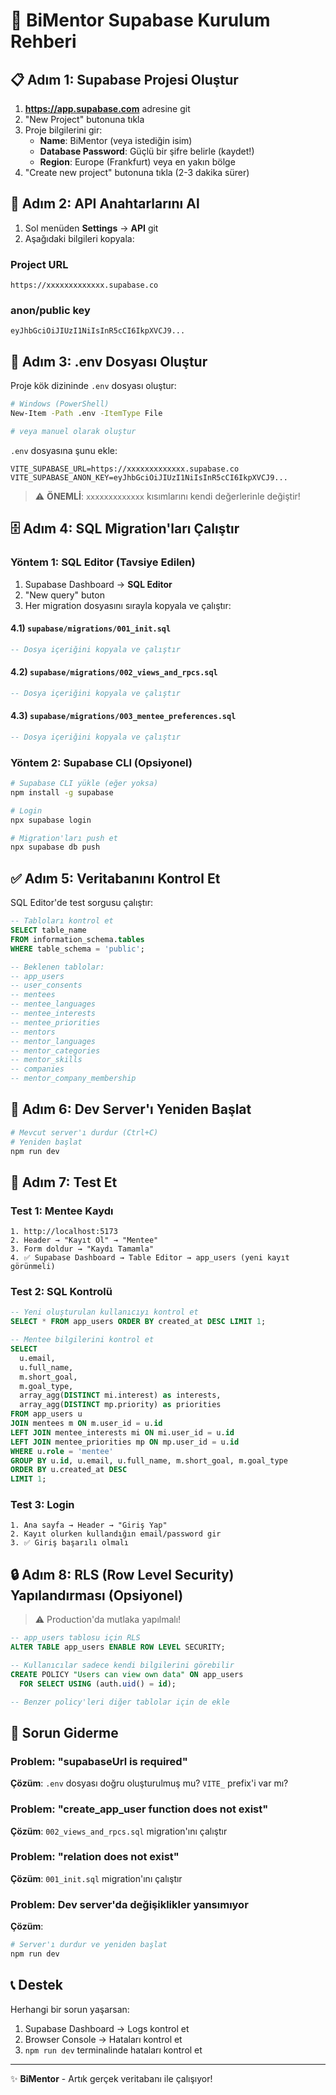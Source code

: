 # 🚀 BiMentor Supabase Kurulum Rehberi

## 📋 Adım 1: Supabase Projesi Oluştur

1. **https://app.supabase.com** adresine git
2. "New Project" butonuna tıkla
3. Proje bilgilerini gir:
   - **Name**: BiMentor (veya istediğin isim)
   - **Database Password**: Güçlü bir şifre belirle (kaydet!)
   - **Region**: Europe (Frankfurt) veya en yakın bölge
4. "Create new project" butonuna tıkla (2-3 dakika sürer)

## 🔑 Adım 2: API Anahtarlarını Al

1. Sol menüden **Settings** → **API** git
2. Aşağıdaki bilgileri kopyala:

### Project URL
```
https://xxxxxxxxxxxxx.supabase.co
```

### anon/public key
```
eyJhbGciOiJIUzI1NiIsInR5cCI6IkpXVCJ9...
```

## 📝 Adım 3: .env Dosyası Oluştur

Proje kök dizininde `.env` dosyası oluştur:

```bash
# Windows (PowerShell)
New-Item -Path .env -ItemType File

# veya manuel olarak oluştur
```

`.env` dosyasına şunu ekle:

```env
VITE_SUPABASE_URL=https://xxxxxxxxxxxxx.supabase.co
VITE_SUPABASE_ANON_KEY=eyJhbGciOiJIUzI1NiIsInR5cCI6IkpXVCJ9...
```

> ⚠️ **ÖNEMLİ**: `xxxxxxxxxxxxx` kısımlarını kendi değerlerinle değiştir!

## 🗄️ Adım 4: SQL Migration'ları Çalıştır

### Yöntem 1: SQL Editor (Tavsiye Edilen)

1. Supabase Dashboard → **SQL Editor**
2. "New query" buton
3. Her migration dosyasını sırayla kopyala ve çalıştır:

#### 4.1) `supabase/migrations/001_init.sql`
```sql
-- Dosya içeriğini kopyala ve çalıştır
```

#### 4.2) `supabase/migrations/002_views_and_rpcs.sql`
```sql
-- Dosya içeriğini kopyala ve çalıştır
```

#### 4.3) `supabase/migrations/003_mentee_preferences.sql`
```sql
-- Dosya içeriğini kopyala ve çalıştır
```

### Yöntem 2: Supabase CLI (Opsiyonel)

```bash
# Supabase CLI yükle (eğer yoksa)
npm install -g supabase

# Login
npx supabase login

# Migration'ları push et
npx supabase db push
```

## ✅ Adım 5: Veritabanını Kontrol Et

SQL Editor'de test sorgusu çalıştır:

```sql
-- Tabloları kontrol et
SELECT table_name 
FROM information_schema.tables 
WHERE table_schema = 'public';

-- Beklenen tablolar:
-- app_users
-- user_consents
-- mentees
-- mentee_languages
-- mentee_interests
-- mentee_priorities
-- mentors
-- mentor_languages
-- mentor_categories
-- mentor_skills
-- companies
-- mentor_company_membership
```

## 🔄 Adım 6: Dev Server'ı Yeniden Başlat

```bash
# Mevcut server'ı durdur (Ctrl+C)
# Yeniden başlat
npm run dev
```

## 🧪 Adım 7: Test Et

### Test 1: Mentee Kaydı
```
1. http://localhost:5173
2. Header → "Kayıt Ol" → "Mentee"
3. Form doldur → "Kaydı Tamamla"
4. ✅ Supabase Dashboard → Table Editor → app_users (yeni kayıt görünmeli)
```

### Test 2: SQL Kontrolü
```sql
-- Yeni oluşturulan kullanıcıyı kontrol et
SELECT * FROM app_users ORDER BY created_at DESC LIMIT 1;

-- Mentee bilgilerini kontrol et
SELECT 
  u.email,
  u.full_name,
  m.short_goal,
  m.goal_type,
  array_agg(DISTINCT mi.interest) as interests,
  array_agg(DISTINCT mp.priority) as priorities
FROM app_users u
JOIN mentees m ON m.user_id = u.id
LEFT JOIN mentee_interests mi ON mi.user_id = u.id
LEFT JOIN mentee_priorities mp ON mp.user_id = u.id
WHERE u.role = 'mentee'
GROUP BY u.id, u.email, u.full_name, m.short_goal, m.goal_type
ORDER BY u.created_at DESC
LIMIT 1;
```

### Test 3: Login
```
1. Ana sayfa → Header → "Giriş Yap"
2. Kayıt olurken kullandığın email/password gir
3. ✅ Giriş başarılı olmalı
```

## 🔒 Adım 8: RLS (Row Level Security) Yapılandırması (Opsiyonel)

> ⚠️ Production'da mutlaka yapılmalı!

```sql
-- app_users tablosu için RLS
ALTER TABLE app_users ENABLE ROW LEVEL SECURITY;

-- Kullanıcılar sadece kendi bilgilerini görebilir
CREATE POLICY "Users can view own data" ON app_users
  FOR SELECT USING (auth.uid() = id);

-- Benzer policy'leri diğer tablolar için de ekle
```

## 🐛 Sorun Giderme

### Problem: "supabaseUrl is required"
**Çözüm**: `.env` dosyası doğru oluşturulmuş mu? `VITE_` prefix'i var mı?

### Problem: "create_app_user function does not exist"
**Çözüm**: `002_views_and_rpcs.sql` migration'ını çalıştır

### Problem: "relation does not exist"
**Çözüm**: `001_init.sql` migration'ını çalıştır

### Problem: Dev server'da değişiklikler yansımıyor
**Çözüm**: 
```bash
# Server'ı durdur ve yeniden başlat
npm run dev
```

## 📞 Destek

Herhangi bir sorun yaşarsan:
1. Supabase Dashboard → Logs kontrol et
2. Browser Console → Hataları kontrol et
3. `npm run dev` terminalinde hataları kontrol et

---

✨ **BiMentor** - Artık gerçek veritabanı ile çalışıyor!



